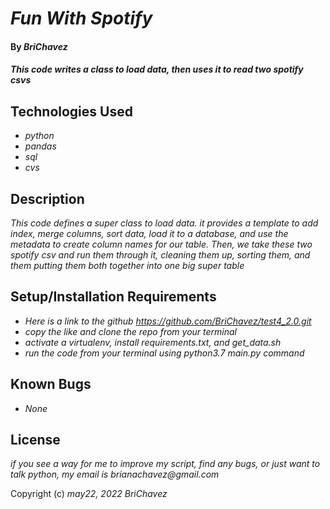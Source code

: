 # _Fun With Spotify_

#### By _**BriChavez**_

#### _This code writes a class to load data, then uses it to read two spotify csvs_

## Technologies Used

* _python_
* _pandas_
* _sql_
* _cvs_

## Description

_This code defines a super class to load data. it provides a template to add index, merge columns, sort data, load it to a database, and use the metadata to create column names for our table. Then, we take these two spotify csv and run them through it, cleaning them up, sorting them, and them putting them both together into one big super table_

## Setup/Installation Requirements

* _Here is a link to the github https://github.com/BriChavez/test4_2.0.git_
* _copy the like and clone the repo from your terminal_
* _activate a virtualenv, install requirements.txt, and get_data.sh_
* _run the code from your terminal using python3.7 main.py command_


## Known Bugs

* _None_ 


## License

_if you see a way for me to improve my script, find any bugs, or just want to talk python, my email is brianachavez@gmail.com_

Copyright (c) _may22, 2022_ _BriChavez_